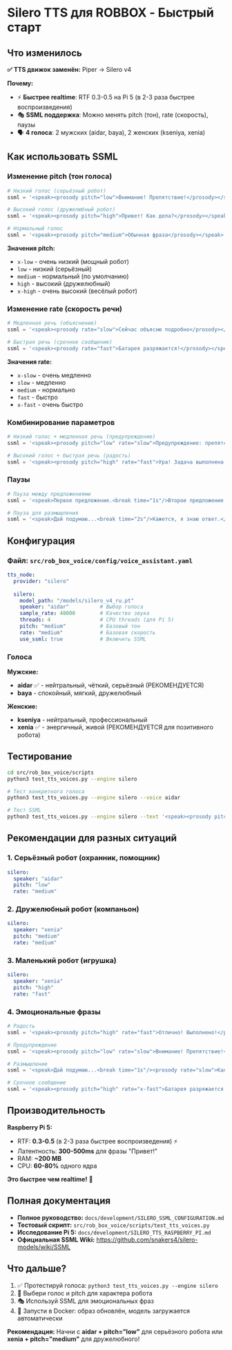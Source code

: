 # Silero TTS для ROBBOX - Быстрый старт

## Что изменилось

**✅ TTS движок заменён:** Piper → Silero v4

**Почему:**
- ⚡ **Быстрее realtime**: RTF 0.3-0.5 на Pi 5 (в 2-3 раза быстрее воспроизведения)
- 🎭 **SSML поддержка**: Можно менять pitch (тон), rate (скорость), паузы
- 🗣️ **4 голоса**: 2 мужских (aidar, baya), 2 женских (kseniya, xenia)

## Как использовать SSML

### Изменение pitch (тон голоса)

```python
# Низкий голос (серьёзный робот)
ssml = '<speak><prosody pitch="low">Внимание! Препятствие!</prosody></speak>'

# Высокий голос (дружелюбный робот)
ssml = '<speak><prosody pitch="high">Привет! Как дела?</prosody></speak>'

# Нормальный голос
ssml = '<speak><prosody pitch="medium">Обычная фраза</prosody></speak>'
```

**Значения pitch:**
- `x-low` - очень низкий (мощный робот)
- `low` - низкий (серьёзный)
- `medium` - нормальный (по умолчанию)
- `high` - высокий (дружелюбный)
- `x-high` - очень высокий (весёлый робот)

### Изменение rate (скорость речи)

```python
# Медленная речь (объяснение)
ssml = '<speak><prosody rate="slow">Сейчас объясню подробно</prosody></speak>'

# Быстрая речь (срочное сообщение)
ssml = '<speak><prosody rate="fast">Батарея разряжается!</prosody></speak>'
```

**Значения rate:**
- `x-slow` - очень медленно
- `slow` - медленно
- `medium` - нормально
- `fast` - быстро
- `x-fast` - очень быстро

### Комбинирование параметров

```python
# Низкий голос + медленная речь (предупреждение)
ssml = '<speak><prosody pitch="low" rate="slow">Предупреждение: препятствие впереди</prosody></speak>'

# Высокий голос + быстрая речь (радость)
ssml = '<speak><prosody pitch="high" rate="fast">Ура! Задача выполнена!</prosody></speak>'
```

### Паузы

```python
# Пауза между предложениями
ssml = '<speak>Первое предложение.<break time="1s"/>Второе предложение.</speak>'

# Пауза для размышления
ssml = '<speak>Дай подумаю...<break time="2s"/>Кажется, я знаю ответ.</speak>'
```

## Конфигурация

### Файл: `src/rob_box_voice/config/voice_assistant.yaml`

```yaml
tts_node:
  provider: "silero"
  
  silero:
    model_path: "/models/silero_v4_ru.pt"
    speaker: "aidar"          # Выбор голоса
    sample_rate: 48000        # Качество звука
    threads: 4                # CPU threads (для Pi 5)
    pitch: "medium"           # Базовый тон
    rate: "medium"            # Базовая скорость
    use_ssml: true            # Включить SSML
```

### Голоса

**Мужские:**
- **aidar** ✅ - нейтральный, чёткий, серьёзный (РЕКОМЕНДУЕТСЯ)
- **baya** - спокойный, мягкий, дружелюбный

**Женские:**
- **kseniya** - нейтральный, профессиональный
- **xenia** ✅ - энергичный, живой (РЕКОМЕНДУЕТСЯ для позитивного робота)

## Тестирование

```bash
cd src/rob_box_voice/scripts
python3 test_tts_voices.py --engine silero

# Тест конкретного голоса
python3 test_tts_voices.py --engine silero --voice aidar

# Тест SSML
python3 test_tts_voices.py --engine silero --text '<speak><prosody pitch="low">Низкий голос</prosody></speak>'
```

## Рекомендации для разных ситуаций

### 1. Серьёзный робот (охранник, помощник)
```yaml
silero:
  speaker: "aidar"
  pitch: "low"
  rate: "medium"
```

### 2. Дружелюбный робот (компаньон)
```yaml
silero:
  speaker: "xenia"
  pitch: "medium"
  rate: "medium"
```

### 3. Маленький робот (игрушка)
```yaml
silero:
  speaker: "xenia"
  pitch: "high"
  rate: "fast"
```

### 4. Эмоциональные фразы

```python
# Радость
ssml = '<speak><prosody pitch="high" rate="fast">Отлично! Выполнено!</prosody></speak>'

# Предупреждение
ssml = '<speak><prosody pitch="low" rate="slow">Внимание! Препятствие!</prosody></speak>'

# Размышление
ssml = '<speak>Дай подумаю...<break time="1s"/><prosody rate="slow">Кажется, я знаю ответ</prosody></speak>'

# Срочное сообщение
ssml = '<speak><prosody pitch="high" rate="x-fast">Батарея разряжается!</prosody></speak>'
```

## Производительность

**Raspberry Pi 5:**
- RTF: **0.3-0.5** (в 2-3 раза быстрее воспроизведения) ⚡
- Латентность: **300-500ms** для фразы "Привет!"
- RAM: **~200 MB**
- CPU: **60-80%** одного ядра

**Это быстрее чем realtime!** 🚀

## Полная документация

- **Полное руководство:** `docs/development/SILERO_SSML_CONFIGURATION.md`
- **Тестовый скрипт:** `src/rob_box_voice/scripts/test_tts_voices.py`
- **Исследование Pi 5:** `docs/development/SILERO_TTS_RASPBERRY_PI.md`
- **Официальная SSML Wiki:** https://github.com/snakers4/silero-models/wiki/SSML

## Что дальше?

1. ✅ Протестируй голоса: `python3 test_tts_voices.py --engine silero`
2. 🎨 Выбери голос и pitch для характера робота
3. 🎭 Используй SSML для эмоциональных фраз
4. 🚀 Запусти в Docker: образ обновлён, модель загружается автоматически

**Рекомендация:** Начни с **aidar + pitch="low"** для серьёзного робота или **xenia + pitch="medium"** для дружелюбного!
